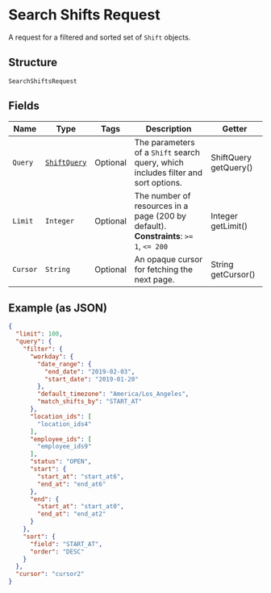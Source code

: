 
# Search Shifts Request

A request for a filtered and sorted set of `Shift` objects.

## Structure

`SearchShiftsRequest`

## Fields

| Name | Type | Tags | Description | Getter |
|  --- | --- | --- | --- | --- |
| `Query` | [`ShiftQuery`](../../doc/models/shift-query.md) | Optional | The parameters of a `Shift` search query, which includes filter and sort options. | ShiftQuery getQuery() |
| `Limit` | `Integer` | Optional | The number of resources in a page (200 by default).<br>**Constraints**: `>= 1`, `<= 200` | Integer getLimit() |
| `Cursor` | `String` | Optional | An opaque cursor for fetching the next page. | String getCursor() |

## Example (as JSON)

```json
{
  "limit": 100,
  "query": {
    "filter": {
      "workday": {
        "date_range": {
          "end_date": "2019-02-03",
          "start_date": "2019-01-20"
        },
        "default_timezone": "America/Los_Angeles",
        "match_shifts_by": "START_AT"
      },
      "location_ids": [
        "location_ids4"
      ],
      "employee_ids": [
        "employee_ids9"
      ],
      "status": "OPEN",
      "start": {
        "start_at": "start_at6",
        "end_at": "end_at6"
      },
      "end": {
        "start_at": "start_at0",
        "end_at": "end_at2"
      }
    },
    "sort": {
      "field": "START_AT",
      "order": "DESC"
    }
  },
  "cursor": "cursor2"
}
```

